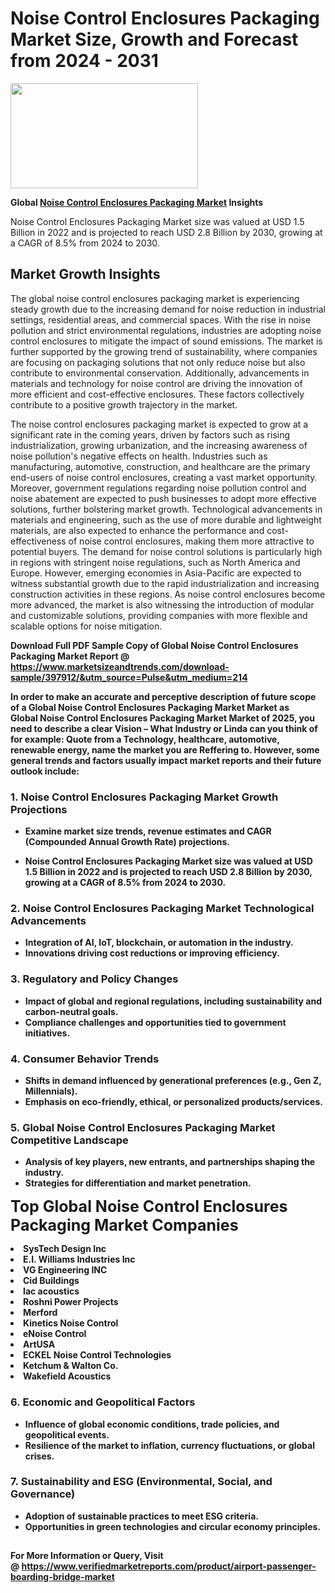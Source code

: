 <H1>Noise Control Enclosures Packaging Market Size, Growth and Forecast from 2024 - 2031</H1><img class="aligncenter size-medium wp-image-584254" src="https://thirdeyenews.in/wp-content/uploads/2024/09/Global-Market-Research-300x168.jpeg" alt="" width="300" height="168" /><p><strong>Global&nbsp;<a href="https://www.marketsizeandtrends.com/download-sample/397912/&amp;utm_source=Pulse&amp;utm_medium=214">Noise Control Enclosures Packaging Market</a> Insights</strong></p><p>Noise Control Enclosures Packaging Market size was valued at USD 1.5 Billion in 2022 and is projected to reach USD 2.8 Billion by 2030, growing at a CAGR of 8.5% from 2024 to 2030.</p><p><h2>Market Growth Insights</h2> <p>The global noise control enclosures packaging market is experiencing steady growth due to the increasing demand for noise reduction in industrial settings, residential areas, and commercial spaces. With the rise in noise pollution and strict environmental regulations, industries are adopting noise control enclosures to mitigate the impact of sound emissions. The market is further supported by the growing trend of sustainability, where companies are focusing on packaging solutions that not only reduce noise but also contribute to environmental conservation. Additionally, advancements in materials and technology for noise control are driving the innovation of more efficient and cost-effective enclosures. These factors collectively contribute to a positive growth trajectory in the market.</p> <p><strong></strong></p> <p>The noise control enclosures packaging market is expected to grow at a significant rate in the coming years, driven by factors such as rising industrialization, growing urbanization, and the increasing awareness of noise pollution's negative effects on health. Industries such as manufacturing, automotive, construction, and healthcare are the primary end-users of noise control enclosures, creating a vast market opportunity. Moreover, government regulations regarding noise pollution control and noise abatement are expected to push businesses to adopt more effective solutions, further bolstering market growth. Technological advancements in materials and engineering, such as the use of more durable and lightweight materials, are also expected to enhance the performance and cost-effectiveness of noise control enclosures, making them more attractive to potential buyers. The demand for noise control solutions is particularly high in regions with stringent noise regulations, such as North America and Europe. However, emerging economies in Asia-Pacific are expected to witness substantial growth due to the rapid industrialization and increasing construction activities in these regions. As noise control enclosures become more advanced, the market is also witnessing the introduction of modular and customizable solutions, providing companies with more flexible and scalable options for noise mitigation. <p><strong></p><p><span class=""><strong>Download Full PDF Sample Copy of Global Noise Control Enclosures Packaging Market Report</strong> @ <a href="https://www.marketsizeandtrends.com/download-sample/397912/&amp;utm_source=Pulse&amp;utm_medium=214" target="_blank">https://www.marketsizeandtrends.com/download-sample/397912/&amp;utm_source=Pulse&amp;utm_medium=214</a></span></p><p>In order to make an accurate and perceptive description of future scope of a Global&nbsp;Noise Control Enclosures Packaging Market Market as Global&nbsp;Noise Control Enclosures Packaging Market Market of 2025, you need to describe a clear Vision &ndash; What Industry or Linda can you think of for example: Quote from a Technology, healthcare, automotive, renewable energy, name the market you are Reffering to. However, some general trends and factors usually impact market reports and their future outlook include:</p><h3>1.&nbsp;<strong>Noise Control Enclosures Packaging Market Growth Projections</strong></h3><ul><li>Examine market size trends, revenue estimates and CAGR (Compounded Annual Growth Rate) projections.</li><li><p>Noise Control Enclosures Packaging Market size was valued at USD 1.5 Billion in 2022 and is projected to reach USD 2.8 Billion by 2030, growing at a CAGR of 8.5% from 2024 to 2030.</p></li></ul><h3>2.&nbsp;<strong>Noise Control Enclosures Packaging Market Technological Advancements</strong></h3><ul><li>Integration of AI, IoT, blockchain, or automation in the industry.</li><li>Innovations driving cost reductions or improving efficiency.</li></ul><h3>3.&nbsp;<strong>Regulatory and Policy Changes</strong></h3><ul><li>Impact of global and regional regulations, including sustainability and carbon-neutral goals.</li><li>Compliance challenges and opportunities tied to government initiatives.</li></ul><h3>4.&nbsp;<strong>Consumer Behavior Trends</strong></h3><ul><li>Shifts in demand influenced by generational preferences (e.g., Gen Z, Millennials).</li><li>Emphasis on eco-friendly, ethical, or personalized products/services.</li></ul><h3>5.&nbsp;<strong>Global Noise Control Enclosures Packaging Market Competitive Landscape</strong></h3><ul><li>Analysis of key players, new entrants, and partnerships shaping the industry.</li><li>Strategies for differentiation and market penetration.</li></ul><p data-pm-slice="1 1 []"><span style="color: inherit; font-family: inherit; font-size: 25px;">Top Global Noise Control Enclosures Packaging Market Companies</span></p><div class="" data-test-id=""><p><li>SysTech Design Inc</li><li> E.I. Williams Industries Inc</li><li> VG Engineering INC</li><li> Cid Buildings</li><li> Iac acoustics</li><li> Roshni Power Projects</li><li> Merford</li><li> Kinetics Noise Control</li><li> eNoise Control</li><li> ArtUSA</li><li> ECKEL Noise Control Technologies</li><li> Ketchum & Walton Co.</li><li> Wakefield Acoustics</li></p></div><h3>6.&nbsp;<strong>Economic and Geopolitical Factors</strong></h3><ul><li>Influence of global economic conditions, trade policies, and geopolitical events.</li><li>Resilience of the market to inflation, currency fluctuations, or global crises.</li></ul><h3>7.&nbsp;<strong>Sustainability and ESG (Environmental, Social, and Governance)</strong></h3><ul><li>Adoption of sustainable practices to meet ESG criteria.</li><li>Opportunities in green technologies and circular economy principles.</li></ul><h2><strong style="font-size: 14px;">For More Information or Query, Visit @&nbsp;</strong><a style="background-color: #ffffff; font-size: 14px;" href="https://www.marketsizeandtrends.com/report/noise-control-enclosures-packaging-market/" target="_blank">https://www.verifiedmarketreports.com/product/airport-passenger-boarding-bridge-market</a></h2>
